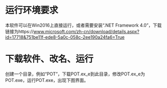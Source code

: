 # 运行环境要求
本软件可以在Win2016上直接运行，或者需要安装“.NET Framework 4.0”，下载链接为https://www.microsoft.com/zh-cn/download/details.aspx?id=17718&751be11f-ede8-5a0c-058c-2ee190a24fa6=True
# 下载软件、改名、运行
创建一个目录，例如“POT”，下载POT.ex_e到此目录，修改POT.ex_e为POT.exe，运行POT.exe，出现下图界面。
